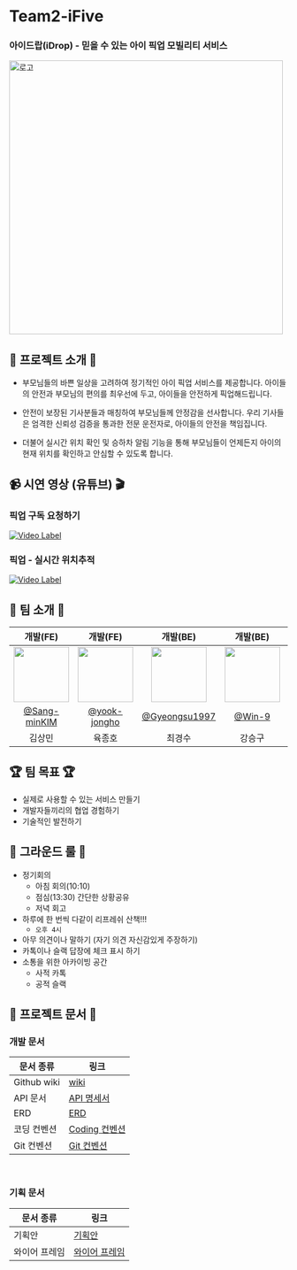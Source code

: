 # Team2-iFive

### 아이드랍(iDrop) - 믿을 수 있는 아이 픽업 모빌리티 서비스

<img width="495" alt="로고" src="https://github.com/softeerbootcamp-3rd/Team2-iFive/assets/39684697/b7561593-a4a6-4130-84ff-826161ee78c1">


## 🐥 프로젝트 소개 🚗
- 부모님들의 바쁜 일상을 고려하여 정기적인 아이 픽업 서비스를 제공합니다. 아이들의 안전과 부모님의 편의를 최우선에 두고, 아이들을 안전하게 픽업해드립니다.

- 안전이 보장된 기사분들과 매칭하여 부모님들께 안정감을 선사합니다. 우리 기사들은 엄격한 신뢰성 검증을 통과한 전문 운전자로, 아이들의 안전을 책임집니다.

- 더불어 실시간 위치 확인 및 승하차 알림 기능을 통해 부모님들이 언제든지 아이의 현재 위치를 확인하고 안심할 수 있도록 합니다.

## 📹 시연 영상 (유튜브) 🎬
### 픽업 구독 요청하기
[![Video Label](http://img.youtube.com/vi/D16UpcCU8S8/0.jpg)](https://youtu.be/D16UpcCU8S8)

### 픽업 - 실시간 위치추적
[![Video Label](http://img.youtube.com/vi/2nyEEmA7uak/0.jpg)](https://youtu.be/2nyEEmA7uak)

## 🙌 팀 소개 🙌

|                                개발(FE)                              |                                개발(FE)                                |                              개발(BE)                               |                             개발(BE)                                |                              개발(BE)                              |
| :-----------------------------------------------------------------: | :-------------------------------------------------------------------: | :----------------------------------------------------------------: | :---------------------------------------------------------------: | :----------------------------------------------------------------: |
| <img src="https://github.com/Sang-minKIM.png" width="100" height="100"> | <img src="https://github.com/yook-jongho.png" width="100" height="100"> | <img src="https://github.com/Gyeongsu1997.png" width="100" height="100"> | <img src="https://github.com/Win-9.png" width="100" height="100">     | <img src="https://github.com/eekrwl.png" width="100" height="100"> |
|               [@Sang-minKIM](https://github.com/Sang-minKIM)            |              [@yook-jongho](https://github.com/yook-jongho)     |                [@Gyeongsu1997](https://github.com/Gyeongsu1997)      |                [@Win-9](https://github.com/Win-9)                 |                [@eekrwl](https://github.com/eekrwl)                |              
|                               김상민                                  |                                육종호                                 |                               최경수                                  |                              강승구                                 |                               안채완                               |                               

## 🏆️ 팀 목표 🏆️

- 실제로 사용할 수 있는 서비스 만들기
- 개발자들끼리의 협업 경험하기
- 기술적인 발전하기

## 📜 그라운드 룰 📜

- 정기회의
  - 아침 회의(10:10)
  - 점심(13:30) 간단한 상황공유
  - 저녁 회고
- 하루에 한 번씩 다같이 리프레쉬 산책!!!
  - `오후 4시`
- 아무 의견이나 말하기 (자기 의견 자신감있게 주장하기)
- 카톡이나 슬랙 답장에 체크 표시 하기
- 소통을 위한 아카이빙 공간
  - 사적 카톡
  - 공적 슬랙

## 📃 프로젝트 문서 📃

### 개발 문서

| 문서 종류          | 링크                                                                               |
| ------------------ | ---------------------------------------------------------------------------------- |
| Github wiki           | [wiki](https://github.com/softeerbootcamp-3rd/Team2-iFive/wiki) |
| API 문서           | [API 명세서](https://scalloped-hubcap-8c3.notion.site/API-37b47d5ead004049a4010e52aed3c73c) |
| ERD                | [ERD](https://www.erdcloud.com/d/xQ5iLZGSgB8bL73gm) |
| 코딩 컨벤션        | [Coding 컨벤션](https://github.com/softeerbootcamp-3rd/Team2-iFive/wiki/Coding-Convention)  |
| Git 컨벤션        | [Git 컨벤션](https://github.com/softeerbootcamp-3rd/Team2-iFive/wiki/Git-Convention)        |


<br/>

### 기획 문서

| 문서 종류     | 링크                                                                                                                                                                                                                           |
| ------------- | ------------------------------------------------------------------------------------------------------------------------------------------------------------------------------------------------------------------------------ |
| 기획안     | [기획안](https://github.com/softeerbootcamp-3rd/Team2-iFive/wiki/%EA%B8%B0%ED%9A%8D%EC%95%88)|
| 와이어 프레임 | [와이어 프레임](https://www.figma.com/file/E3AXcTrejyzuaIczrBVhQO/%EC%95%84%EC%9D%B4%EB%93%9C%EB%9E%8D?type=design&node-id=1554-255&mode=design) |

<br/><br/>
